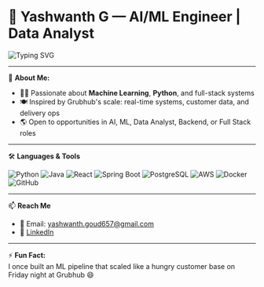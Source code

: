 # 🍔 Yashwanth G — AI/ML Engineer | Data Analyst

![Typing SVG](https://readme-typing-svg.herokuapp.com?font=Fira+Code&duration=3000&pause=1000&color=FF4F00&vCenter=true&multiline=true&width=500&lines=Hi+there!+I'm+Yashwanth+%F0%9F%91%8B;AI+%2F+ML+Engineer+%7C+Full+Stack+Developer+%F0%9F%9B%A0;Grubhub-inspired+technologist+fueling+data-driven+apps)

---

🍕 **About Me:**

- 👨‍💻 Passionate about **Machine Learning**, **Python**, and full-stack systems
- 🍽 Inspired by Grubhub's scale: real-time systems, customer data, and delivery ops
- 🌎 Open to opportunities in AI, ML, Data Analyst, Backend, or Full Stack roles

---

🛠 **Languages & Tools**

![Python](https://img.shields.io/badge/-Python-3776AB?style=flat&logo=python&logoColor=white)
![Java](https://img.shields.io/badge/-Java-007396?style=flat&logo=java&logoColor=white)
![React](https://img.shields.io/badge/-React-61DAFB?style=flat&logo=react&logoColor=black)
![Spring Boot](https://img.shields.io/badge/-SpringBoot-6DB33F?style=flat&logo=spring-boot)
![PostgreSQL](https://img.shields.io/badge/-PostgreSQL-4169E1?style=flat&logo=postgresql&logoColor=white)
![AWS](https://img.shields.io/badge/-AWS-232F3E?style=flat&logo=amazon-aws)
![Docker](https://img.shields.io/badge/-Docker-2496ED?style=flat&logo=docker)
![GitHub](https://img.shields.io/badge/-GitHub-181717?style=flat&logo=github)

---

📫 **Reach Me**
- 📧 Email: yashwanth.goud657@gmail.com
- 💼 [LinkedIn](https://www.linkedin.com/in/yash-g-2412241bb/)

---

⚡ **Fun Fact:**  
I once built an ML pipeline that scaled like a hungry customer base on Friday night at Grubhub 😄

